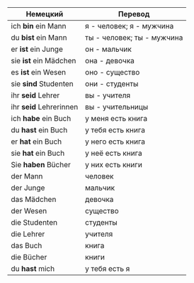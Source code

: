Немецкий                | Перевод
------------------------|--------
ich **bin** ein Mann    | я - человек; я - мужчина
du **bist** ein Mann    | ты - человек; ты - мужчина
er **ist** ein Junge    | он - мальчик
sie **ist** ein Mädchen | она - девочка
es **ist** ein Wesen    | оно - существо
sie **sind** Studenten  | они - студенты
ihr **seid** Lehrer     | вы - учителя | При упоминании профессии артикль не нужен
ihr **seid** Lehrerinnen| вы - учительницы | При упоминании профессии артикль не нужен
ich **habe** ein Buch   | у меня есть книга
du **hast** ein Buch    | у тебя есть книга
er **hat** ein Buch     | у него есть книга
sie **hat** ein Buch    | у неё есть книга
Sie **haben** Bücher    | у них есть книги
der Mann                | человек
der Junge               | мальчик
das Mädchen             | девочка
der Wesen               | существо
die Studenten           | студенты
die Lehrer              | учителя
das Buch                | книга
die Bücher              | книги
du **hast** mich        | у тебя есть я
